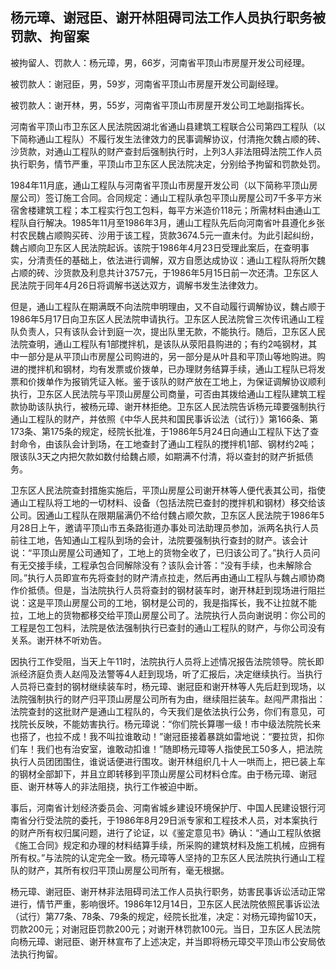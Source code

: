 ## 杨元璋、谢冠臣、谢开林阻碍司法工作人员执行职务被罚款、拘留案

被拘留人、罚款人：杨元璋，男，66岁，河南省平顶山市房屋开发公司经理。

被罚款人：谢冠臣，男，59岁，河南省平顶山市房屋开发公司副经理。

被罚款人：谢开林，男，55岁，河南省平顶山市房屋开发公司工地副指挥长。

河南省平顶山市卫东区人民法院因湖北省通山县建筑工程联合公司第四工程队（以下简称通山工程队）不履行发生法律效力的民事调解协议，付清拖欠魏占顺的砖、沙货款，对通山工程队的财产查封后强制执行时，上列3人非法阻碍法院工作人员执行职务，情节严重，平顶山市卫东区人民法院决定，分别给予拘留和罚款处罚。

1984年11月底，通山工程队与河南省平顶山市房屋开发公司（以下简称平顶山房屋公司）签订施工合同。合同规定：通山工程队承包平顶山房屋公司7千多平方米宿舍楼建筑工程；本工程实行包工包料，每平方米造价118元；所需材料由通山工程队自行解决。1985年11月至1986年3月，逋山工程队先后向河南省叶县遵化乡张村农民魏占顺购买砖、沙用于该工程，货款3674.5元一直未付。为此引起纠纷，魏占顺向卫东区人民法院起诉。该院于1986年4月23日受理此案后，在查明事实，分清责任的基础上，依法进行调解，双方自愿达成协议：通山工程队将所欠魏占顺的砖、沙货款及利息共计3757元，于1986年5月15日前一次还清。卫东区人民法院于同年4月26日将调解书送达双方，调解书发生法律效力。

但是，通山工程队在期满既不向法院申明理由，又不自动履行调解协议，魏占顺于1986年5月17日向卫东区人民法院申请执行。卫东区人民法院曾三次传讯通山工程队负责人，只有该队会计到庭一次，提出队里无款，不能执行。随后，卫东区人民法院查明，通山工程队有1部搅拌机，是该队从荥阳县购进的；有约2吨钢材，其中一部分是从平顶山市房屋公司购进的，另一部分是从叶县和平顶山等地购进。购进的搅拌机和钢材，均有发票或价拨单，已办理财务结算手续，通山工程队已将发票和价拨单作为报销凭证入帐。鉴于该队的财产放在工地上，为保证调解协议顺利执行，卫东区人民法院与平顶山房屋公司商量，可否由其拨给通山工程队建筑工程款协助该队执行，被杨元璋、谢开林拒绝。卫东区人民法院告诉杨元璋要强制执行通山工程队的财产，并依照《中华人民共和国民事诉讼法（试行）》第166条、第173条、第175条的规定，经院长批准，于1986年5月24日向通山工程队下达了查封命令，由该队会计到场，在工地查封了通山工程队的搅拌机1部、钢材约2吨；限该队3天之内把欠款如数付给魏占顺，如期满不付清，将以查封的财产折抵债务。

卫东区人民法院查封措施实施后，平顶山房屋公司谢开林等人便代表其公司，指使通山工程队将工地的一切材料、设备（包括法院已查封的搅拌机和钢材）移交给该公司。因通山工程队在限期届满仍不给付魏占顺欠款，卫东区人民法院于1986年5月28日上午，邀请平顶山市五条路街道办事处司法助理员参加，派两名执行人员前往工地，告知通山工程队到场的会计，法院要强制执行查封的财产。该会计说：“平顶山房屋公司通知了，工地上的货物全收了，已归该公司了。”执行人员问有无交接手续，工程承包合同解除没有？该队会计答：“没有手续，也未解除合同。”执行人员即宣布先将查封的财产清点拉走，然后再由通山工程队与魏占顺协商作价抵债。但是，当法院执行人员将查封的钢材装车时，谢开林赶到现场进行阻拦说：这是平顶山房屋公司的工地，钢材是公司的，我是指挥长，我不让拉就不能拉，工地上的货物都移交给平顶山房屋公司了。法院执行人员向谢说明：你公司的工程是包工包料，法院是依法强制执行已查封的通山工程队的财产，与你公司没有关系。谢开林不听劝告。

因执行工作受阻，当天上午11时，法院执行人员将上述情况报告法院领导。院长即派经济庭负责人赵闯及法警等4人赶到现场，听了汇报后，决定继续执行。当执行人员将已查封的钢材继续装车时，杨元璋、谢冠臣和谢开林等人先后赶到现场，以法院强制执行的财产归平顶山房屋公司所有为由，继续阻拦装车。赵闯严肃指出：法院查封的这批财产是通山工程队的，今天我们是依法执行公务，你们有意见，可找院长反映，不能妨害执行。杨元璋说：“你们院长算哪一级！市中级法院院长来也搭了，也拉不成！我不叫拉谁敢动！”谢冠臣接着暴跳如雷地说：“要拉货，扣你们车！我们也有治安室，谁敢动扣谁！”随即杨元璋等人指使民工50多人，把法院执行人员团团围住，谁说话便进行围攻。谢开林组织几十人一哄而上，把已装上车的钢材全部卸下，并且立即转移到平顶山房屋公司材料仓库。由于杨元璋、谢冠臣、谢开林等人的非法阻挠，执行工作被迫中断。

事后，河南省计划经济委员会、河南省城乡建设环境保护厅、中国人民建设银行河南省分行受法院的委托，于1986年8月29日派专家和工程技术人员，对本案执行的财产所有权归属问题，进行了论证，以《鉴定意见书》确认：“通山工程队依据《施工合同》规定和办理的材料结算手续，所采购的建筑材料及施工机械，应拥有所有权。”与法院的认定完全一致。杨元璋等人坚持的卫东区人民法院执行通山工程队的财产，其所有权归平顶山房屋公司所有，毫无根据。

杨元璋、谢冠臣、谢开林非法阻碍司法工作人员执行职务，妨害民事诉讼活动正常进行，情节严重，影响很坏。1986年12月14日，卫东区人民法院依照民事诉讼法（试行）第77条、78条、79条的规定，经院长批准，决定：对杨元璋拘留10天，罚款200元；对谢冠臣罚款200元；对谢开林罚款100元。当日，卫东区人民法院向杨元璋、谢冠臣、谢开林宣布了上述决定，并当即将杨元璋交平顶山市公安局依法执行拘留。

